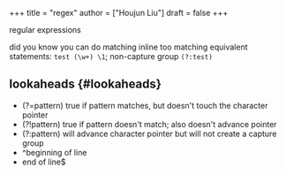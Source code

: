 +++
title = "regex"
author = ["Houjun Liu"]
draft = false
+++

regular expressions

did you know you can do matching inline too matching equivalent statements: `test (\w+) \1`; non-capture group `(?:test)`


## lookaheads {#lookaheads}

-   (?=pattern) true if pattern matches, but doesn't touch the character pointer
-   (?!pattern) true if pattern doesn't match; also doesn't advance pointer
-   (?:pattern) will advance character pointer but will not create a capture group
-   ^beginning of line
-   end of line$
